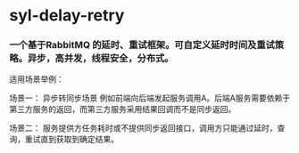 # syl-delay-retry
### 一个基于RabbitMQ 的延时、重试框架。可自定义延时时间及重试策略。异步，高并发，线程安全，分布式。
适用场景举例：

场景一： 异步转同步场景
例如前端向后端发起服务调用A。后端A服务需要依赖于第三方服务的返回，而第三方服务采用结果回调而不是同步返回。

场景二： 服务提供方任务耗时或不提供同步返回接口，调用方只能通过延时，查询，重试直到获取到确定结果。

